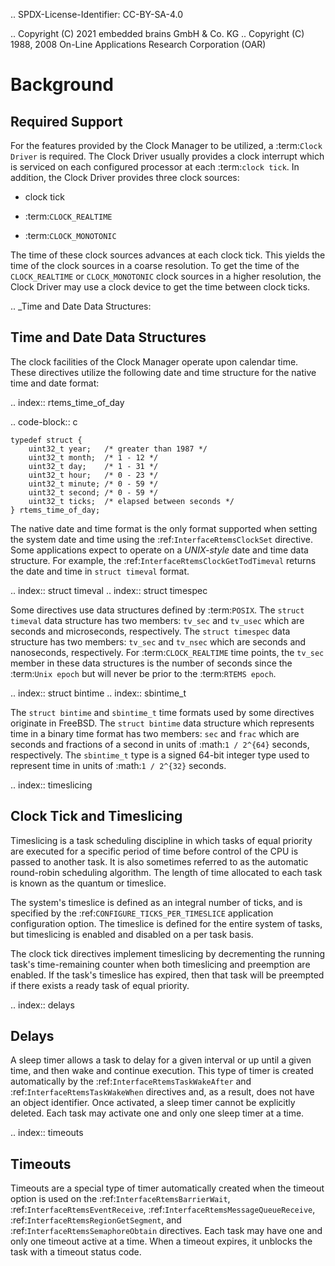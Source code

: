 .. SPDX-License-Identifier: CC-BY-SA-4.0

.. Copyright (C) 2021 embedded brains GmbH & Co. KG
.. Copyright (C) 1988, 2008 On-Line Applications Research Corporation (OAR)

Background
==========

Required Support
----------------

For the features provided by the Clock Manager to be utilized, a :term:`Clock
Driver` is required.  The Clock Driver usually provides a clock interrupt which
is serviced on each configured processor at each :term:`clock tick`.  In
addition, the Clock Driver provides three clock sources:

* clock tick

* :term:`CLOCK_REALTIME`

* :term:`CLOCK_MONOTONIC`

The time of these clock sources advances at each clock tick.  This yields the
time of the clock sources in a coarse resolution.  To get the time of the
``CLOCK_REALTIME`` or ``CLOCK_MONOTONIC`` clock sources in a higher resolution,
the Clock Driver may use a clock device to get the time between clock ticks.

.. _Time and Date Data Structures:

Time and Date Data Structures
-----------------------------

The clock facilities of the Clock Manager operate upon calendar time.  These
directives utilize the following date and time structure for the native time
and date format:

.. index:: rtems_time_of_day

.. code-block:: c

    typedef struct {
        uint32_t year;   /* greater than 1987 */
        uint32_t month;  /* 1 - 12 */
        uint32_t day;    /* 1 - 31 */
        uint32_t hour;   /* 0 - 23 */
        uint32_t minute; /* 0 - 59 */
        uint32_t second; /* 0 - 59 */
        uint32_t ticks;  /* elapsed between seconds */
    } rtems_time_of_day;

The native date and time format is the only format supported when setting the
system date and time using the :ref:`InterfaceRtemsClockSet` directive.  Some
applications expect to operate on a *UNIX-style* date and time data structure.
For example, the :ref:`InterfaceRtemsClockGetTodTimeval` returns the date and
time in ``struct timeval`` format.

.. index:: struct timeval
.. index:: struct timespec

Some directives use data structures defined by :term:`POSIX`.  The ``struct
timeval`` data structure has two members: ``tv_sec`` and ``tv_usec`` which are
seconds and microseconds, respectively.  The ``struct timespec`` data structure
has two members: ``tv_sec`` and ``tv_nsec`` which are seconds and nanoseconds,
respectively.  For :term:`CLOCK_REALTIME` time points, the ``tv_sec`` member in
these data structures is the number of seconds since the :term:`Unix epoch` but
will never be prior to the :term:`RTEMS epoch`.

.. index:: struct bintime
.. index:: sbintime_t

The ``struct bintime`` and ``sbintime_t`` time formats used by some directives
originate in FreeBSD.  The ``struct bintime`` data structure which represents
time in a binary time format has two members: ``sec`` and ``frac`` which are
seconds and fractions of a second in units of :math:`1 / 2^{64}` seconds,
respectively.  The ``sbintime_t`` type is a signed 64-bit integer type used to
represent time in units of :math:`1 / 2^{32}` seconds.

.. index:: timeslicing

Clock Tick and Timeslicing
--------------------------

Timeslicing is a task scheduling discipline in which tasks of equal priority
are executed for a specific period of time before control of the CPU is passed
to another task.  It is also sometimes referred to as the automatic round-robin
scheduling algorithm.  The length of time allocated to each task is known as
the quantum or timeslice.

The system's timeslice is defined as an integral number of ticks, and is
specified by the :ref:`CONFIGURE_TICKS_PER_TIMESLICE` application configuration
option.  The timeslice is defined for the entire system of tasks, but
timeslicing is enabled and disabled on a per task basis.

The clock tick directives implement timeslicing by decrementing the
running task's time-remaining counter when both timeslicing and preemption are
enabled.  If the task's timeslice has expired, then that task will be preempted
if there exists a ready task of equal priority.

.. index:: delays

Delays
------

A sleep timer allows a task to delay for a given interval or up until a given
time, and then wake and continue execution.  This type of timer is created
automatically by the :ref:`InterfaceRtemsTaskWakeAfter` and
:ref:`InterfaceRtemsTaskWakeWhen` directives and, as a result, does not have an
object identifier.  Once activated, a sleep timer cannot be explicitly deleted.
Each task may activate one and only one sleep timer at a time.

.. index:: timeouts

Timeouts
--------

Timeouts are a special type of timer automatically created when the timeout
option is used on the :ref:`InterfaceRtemsBarrierWait`,
:ref:`InterfaceRtemsEventReceive`, :ref:`InterfaceRtemsMessageQueueReceive`,
:ref:`InterfaceRtemsRegionGetSegment`, and :ref:`InterfaceRtemsSemaphoreObtain`
directives.  Each task may have one and only one timeout active at a time.
When a timeout expires, it unblocks the task with a timeout status code.
